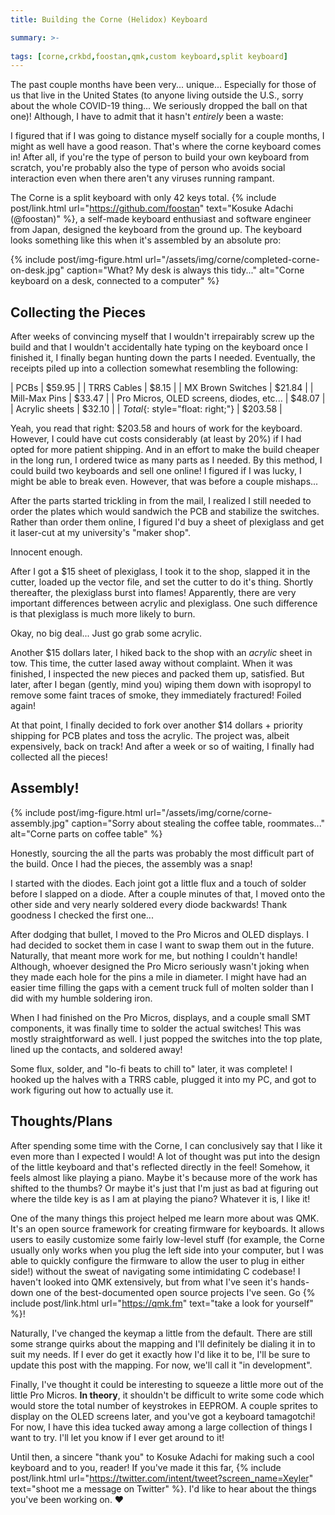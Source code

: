 ```yaml
---
title: Building the Corne (Helidox) Keyboard

summary: >-
  
tags: [corne,crkbd,foostan,qmk,custom keyboard,split keyboard]
---
```


The past couple months have been very... unique... Especially for those of us
that live in the United States (to anyone living outside the U.S., sorry about
the whole COVID-19 thing... We seriously dropped the ball on that one)!
Although, I have to admit that it hasn't _entirely_ been a waste:

I figured that if I was going to distance myself socially for a couple months,
I might as well have a good reason. That's where the corne keyboard comes in!
After all, if you're the type of person to build your own keyboard from
scratch, you're probably also the type of person who avoids social interaction
even when there aren't any viruses running rampant.

The Corne is a split keyboard with only 42 keys total. {% include
post/link.html url="https://github.com/foostan" text="Kosuke Adachi (@foostan)"
%}, a self-made keyboard enthusiast and software engineer from Japan, designed
the keyboard from the ground up. The keyboard looks something like this when
it's assembled by an absolute pro:

{% include post/img-figure.html
	url="/assets/img/corne/completed-corne-on-desk.jpg"
	caption="What? My desk is always this tidy..."
	alt="Corne keyboard on a desk, connected to a computer"
%}

## Collecting the Pieces

After weeks of convincing myself that I wouldn't irrepairably screw up the
build and that I wouldn't accidentally hate typing on the keyboard once I
finished it, I finally began hunting down the parts I needed. Eventually, the
receipts piled up into a collection somewhat resembling the following:

| PCBs                                     | $59.95  |
| TRRS Cables                              |  $8.15  |
| MX Brown Switches                        | $21.84  |
| Mill-Max Pins                            | $33.47  |
| Pro Micros, OLED screens, diodes, etc... | $48.07  |
| Acrylic sheets                           | $32.10  |
| *Total*{: style="float: right;"}         | $203.58 |

Yeah, you read that right: $203.58 and hours of work for the keyboard. However,
I could have cut costs considerably (at least by 20%) if I had opted for more
patient shipping. And in an effort to make the build cheaper in the long run, I
ordered twice as many parts as I needed. By this method, I could build two
keyboards and sell one online! I figured if I was lucky, I might be able to
break even. However, that was before a couple mishaps...

After the parts started trickling in from the mail, I realized I still needed
to order the plates which would sandwich the PCB and stabilize the switches.
Rather than order them online, I figured I'd buy a sheet of plexiglass and get
it laser-cut at my university's "maker shop". 

Innocent enough.

After I got a $15 sheet of plexiglass, I took it to the shop, slapped it in the
cutter, loaded up the vector file, and set the cutter to do it's thing. Shortly
thereafter, the plexiglass burst into flames! Apparently, there are very
important differences between acrylic and plexiglass. One such difference is
that plexiglass is much more likely to burn.

Okay, no big deal... Just go grab some acrylic.

Another $15 dollars later, I hiked back to the shop with an *acrylic* sheet in
tow. This time, the cutter lased away without complaint. When it was finished,
I inspected the new pieces and packed them up, satisfied. But later, after I
began (gently, mind you) wiping them down with isopropyl to remove some faint
traces of smoke, they immediately fractured! Foiled again!

At that point, I finally decided to fork over another $14 dollars + priority
shipping for PCB plates and toss the acrylic. The project was, albeit
expensively, back on track! And after a week or so of waiting, I finally had
collected all the pieces!

## Assembly!

{% include post/img-figure.html
	url="/assets/img/corne/corne-assembly.jpg"
	caption="Sorry about stealing the coffee table, roommates..."
	alt="Corne parts on coffee table"
%}

Honestly, sourcing the all the parts was probably the most difficult part of
the build. Once I had the pieces, the assembly was a snap! 

I started with the diodes. Each joint got a little flux and a touch of solder
before I slapped on a diode. After a couple minutes of that, I moved onto the
other side and very nearly soldered every diode backwards! Thank goodness I
checked the first one...

After dodging that bullet, I moved to the Pro Micros and OLED displays. I had
decided to socket them in case I want to swap them out in the future.
Naturally, that meant more work for me, but nothing I couldn't handle!
Although, whoever designed the Pro Micro seriously wasn't joking when they made
each hole for the pins a mile in diameter. I might have had an easier time
filling the gaps with a cement truck full of molten solder than I did with my
humble soldering iron.

When I had finished on the Pro Micros, displays, and a couple small SMT
components, it was finally time to solder the actual switches! This was mostly
straightforward as well. I just popped the switches into the top plate, lined
up the contacts, and soldered away!

Some flux, solder, and "lo-fi beats to chill to" later, it was complete! I
hooked up the halves with a TRRS cable, plugged it into my PC, and got to work
figuring out how to actually use it.

## Thoughts/Plans

After spending some time with the Corne, I can conclusively say that I like it
even more than I expected I would! A lot of thought was put into the design of
the little keyboard and that's reflected directly in the feel! Somehow, it
feels almost like playing a piano. Maybe it's because more of the work has
shifted to the thumbs? Or maybe it's just that I'm just as bad at figuring out
where the tilde key is as I am at playing the piano? Whatever it is, I like it!

One of the many things this project helped me learn more about was QMK. It's an
open source framework for creating firmware for keyboards. It allows users to
easily customize some fairly low-level stuff (for example, the Corne usually
only works when you plug the left side into your computer, but I was able to
quickly configure the firmware to allow the user to plug in either side!)
without the sweat of navigating some intimidating C codebase! I haven't looked
into QMK extensively, but from what I've seen it's hands-down one of the
best-documented open source projects I've seen. Go {% include post/link.html
url="https://qmk.fm" text="take a look for yourself" %}!

Naturally, I've changed the keymap a little from the default. There are still
some strange quirks about the mapping and I'll definitely be dialing it in to
suit my needs. If I ever do get it exactly how I'd like it to be, I'll be sure
to update this post with the mapping. For now, we'll call it "in development".

Finally, I've thought it could be interesting to squeeze a little more out of
the little Pro Micros. **In theory**, it shouldn't be difficult to write some
code which would store the total number of keystrokes in EEPROM. A couple
sprites to display on the OLED screens later, and you've got a keyboard
tamagotchi! For now, I have this idea tucked away among a large collection of
things I want to try. I'll let you know if I ever get around to it!

Until then, a sincere "thank you" to Kosuke Adachi for making such a cool
keyboard and to you, reader! If you've made it this far, {% include
post/link.html url="https://twitter.com/intent/tweet?screen_name=Xeyler"
text="shoot me a message on Twitter" %}. I'd like to hear about the things
you've been working on. ❤️
